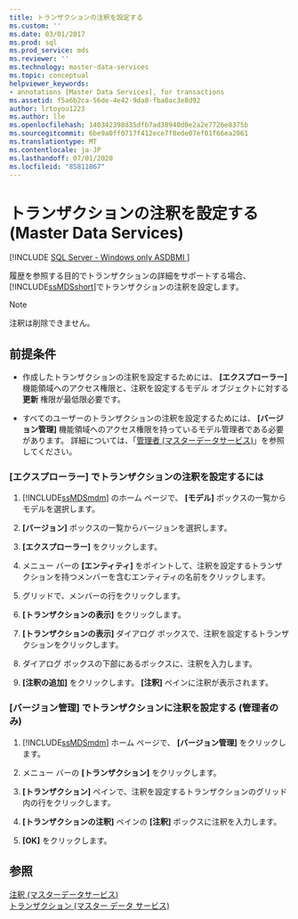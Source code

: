 ```yaml
---
title: トランザクションの注釈を設定する
ms.custom: ''
ms.date: 03/01/2017
ms.prod: sql
ms.prod_service: mds
ms.reviewer: ''
ms.technology: master-data-services
ms.topic: conceptual
helpviewer_keywords:
- annotations [Master Data Services], for transactions
ms.assetid: f5a6b2ca-56de-4e42-9da8-fba0ac3e8d92
author: lrtoyou1223
ms.author: lle
ms.openlocfilehash: 140342398d35dfb7ad38940d0e2a2e7726e8375b
ms.sourcegitcommit: 6be9a0ff0717f412ece7f8ede07ef01f66ea2061
ms.translationtype: MT
ms.contentlocale: ja-JP
ms.lasthandoff: 07/01/2020
ms.locfileid: "85811867"
---
```

# <a name="annotate-a-transaction-master-data-services"></a>トランザクションの注釈を設定する (Master Data Services)

[!INCLUDE [SQL Server - Windows only ASDBMI  ](../includes/applies-to-version/sql-windows-only-asdbmi.md)]

  履歴を参照する目的でトランザクションの詳細をサポートする場合、 [!INCLUDE[ssMDSshort](../includes/ssmdsshort-md.md)]でトランザクションの注釈を設定します。  
  
> [!NOTE]  
>  注釈は削除できません。  
  
## <a name="prerequisites"></a>前提条件  
  
-   作成したトランザクションの注釈を設定するためには、 **[エクスプローラー]** 機能領域へのアクセス権限と、注釈を設定するモデル オブジェクトに対する **更新** 権限が最低限必要です。  
  
-   すべてのユーザーのトランザクションの注釈を設定するためには、 **[バージョン管理]** 機能領域へのアクセス権限を持っているモデル管理者である必要があります。 詳細については、「[管理者 &#40;マスターデータサービス&#41;](../master-data-services/administrators-master-data-services.md)」を参照してください。  
  
### <a name="to-annotate-a-transaction-in-explorer"></a>[エクスプローラー] でトランザクションの注釈を設定するには  
  
1.  [!INCLUDE[ssMDSmdm](../includes/ssmdsmdm-md.md)] のホーム ページで、 **[モデル]** ボックスの一覧からモデルを選択します。  
  
2.  **[バージョン]** ボックスの一覧からバージョンを選択します。  
  
3.  **[エクスプローラー]** をクリックします。  
  
4.  メニュー バーの **[エンティティ]** をポイントして、注釈を設定するトランザクションを持つメンバーを含むエンティティの名前をクリックします。  
  
5.  グリッドで、メンバーの行をクリックします。  
  
6.  **[トランザクションの表示]** をクリックします。  
  
7.  **[トランザクションの表示]** ダイアログ ボックスで、注釈を設定するトランザクションをクリックします。  
  
8.  ダイアログ ボックスの下部にあるボックスに、注釈を入力します。  
  
9. **[注釈の追加]** をクリックします。 **[注釈]** ペインに注釈が表示されます。  
  
### <a name="to-annotate-a-transaction-in-version-management-administrators-only"></a>[バージョン管理] でトランザクションに注釈を設定する (管理者のみ)  
  
1.  [!INCLUDE[ssMDSmdm](../includes/ssmdsmdm-md.md)] ホーム ページで、 **[バージョン管理]** をクリックします。  
  
2.  メニュー バーの **[トランザクション]** をクリックします。  
  
3.  **[トランザクション]** ペインで、注釈を設定するトランザクションのグリッド内の行をクリックします。  
  
4.  **[トランザクションの注釈]** ペインの **[注釈]** ボックスに注釈を入力します。  
  
5.  **[OK]** をクリックします。  
  
## <a name="see-also"></a>参照  
 [注釈 &#40;マスターデータサービス&#41;](../master-data-services/annotations-master-data-services.md)   
 [トランザクション (マスター データ サービス)](../master-data-services/transactions-master-data-services.md)  
  
  
